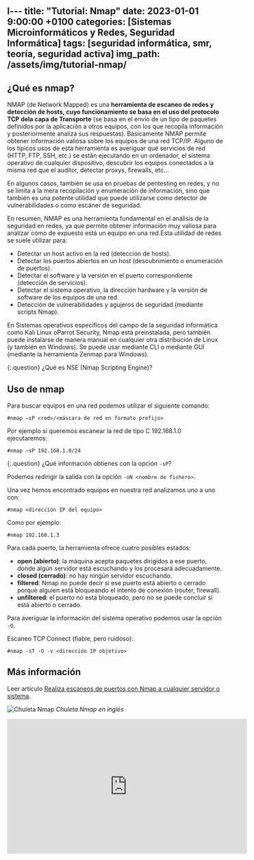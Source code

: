 l---
title: "Tutorial: Nmap"
date: 2023-01-01 9:00:00 +0100
categories: [Sistemas Microinformáticos y Redes, Seguridad Informática]
tags: [seguridad informática, smr, teoría, seguridad activa]
img_path: /assets/img/tutorial-nmap/
---

## ¿Qué es nmap?

NMAP (de Network Mapped) es una **herramienta de escaneo de redes y detección de hosts, cuyo funcionamiento se basa en el uso del protocolo TCP dela capa de Transporte** (se basa en el envío de un tipo de paquetes definidos por la aplicación a otros equipos, con los que recopila información y posteriormente analiza sus respuestas). Básicamente NMAP permite obtener información valiosa sobre los equipos de una red TCP/IP. Alguno de los típicos usos de esta herramienta es averiguar qué servicios de red (HTTP, FTP, SSH, etc.) se están ejecutando en un ordenador, el sistema operativo de cualquier dispositivo, descubrir los equipos conectados a la misma red que el auditor, detectar proxys, firewalls, etc…

En algunos casos, también se usa en pruebas de pentesting en redes, y no se limita a la mera recopilación y enumeración de información, sino que también es una potente utilidad que puede utilizarse como detector de vulnerabilidades o como escáner de seguridad. 

En resumen, NMAP es una herramienta fundamental en el análisis de la seguridad en redes, ya que permite obtener información muy valiosa para analizar cómo de expuesto está un equipo en una red.Esta utilidad de redes se suele utilizar para:

- Detectar un host activo en la red (detección de hosts).
- Detectar los puertos abiertos en un host (descubrimiento o enumeración de puertos).
- Detectar el software y la versión en el puerto correspondiente (detección de servicios).
- Detectar el sistema operativo, la dirección hardware y la versión de software de los equipos de una red.
- Detección de vulnerabilidades y agujeros de seguridad (mediante scripts Nmap).

En Sistemas operativos específicos del campo de la seguridad informática como Kali Linux oParrot Security, Nmap está preinstalada, pero también puede instalarse de manera manual en cualquier otra distribución de Linux (y también en Windows). Se puede usar mediante CLI o mediante GUI (mediante la herramienta Zenmap para Windows).

{:.question}
¿Qué es NSE (Nmap Scripting Engine)?

## Uso de nmap

Para buscar equipos en una red podemos utilizar el siguiente comando:

```console
#nmap –sP <red>/<máscara de red en formato prefijo>
```

Por ejemplo si queremos escanear la red de tipo C 192.168.1.0 ejecutaremos:

```console
#nmap –sP 192.168.1.0/24
```

{:.question}
¿Qué información obtienes con la opción `-sP`?

Podemos redirigir la salida con la opción `-oN <nombre de fichero>`.

Una vez hemos encontrado equipos en nuestra red analizamos uno a uno con:

```console
#nmap <dirección IP del equipo>
```

Como por ejemplo:

```console
#nmap 192.168.1.3
```

Para cada puerto, la herramienta ofrece cuatro posibles estados:

- **open (abierto)**: la máquina acepta paquetes dirigidos a ese puerto, donde algún servidor
está escuchando y los procesará adecuadamente.
- **closed (cerrado)**: no hay ningún servidor escuchando.
- **filtered**: Nmap no puede decir si ese puerto está abierto o cerrado porque alguien
está bloqueando el intento de conexión (router, firewall).
- **unfiltered**: el puerto no está bloqueado, pero no se puede concluir si está abierto o
cerrado.

Para averiguar la información del sistema operativo podemos usar la opción `-O`.

Escaneo TCP Connect (fiable, pero ruidoso):

```console
#nmap -sT -O -v <dirección IP objetivo>
```

## Más información

Leer artículo [Realiza escaneos de puertos con Nmap a cualquier servidor o sistema](https://www.redeszone.net/tutoriales/configuracion-puertos/nmap-escanear-puertos-comandos/).

![Chuleta Nmap](nmapCheatSheet.jpg)
_Chuleta Nmap en inglés_

<iframe width="560" height="315" src="https://www.youtube.com/embed/har1It-lW2A" title="YouTube video player" frameborder="0" allow="accelerometer; autoplay; clipboard-write; encrypted-media; gyroscope; picture-in-picture" allowfullscreen></iframe>
